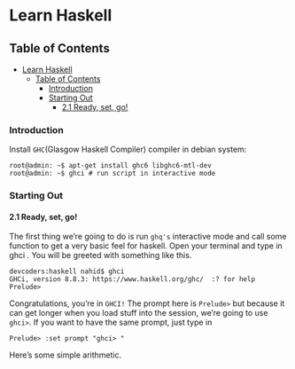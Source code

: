 # Learn Haskell

## Table of Contents

- [Learn Haskell](#learn-haskell)
  - [Table of Contents](#table-of-contents)
    - [Introduction](#introduction)
    - [Starting Out](#starting-out)
      - [2.1 Ready, set, go!](#21-ready-set-go)

### Introduction

Install `GHC`(Glasgow Haskell Compiler) compiler in debian system:

```console
root@admin: ~$ apt-get install ghc6 libghc6-mtl-dev
root@admin: ~$ ghci # run script in interactive mode
```

### Starting Out

#### 2.1 Ready, set, go!

The first thing we’re going to do is run `ghq's` interactive mode and call some function to get a very basic feel for haskell. Open your terminal and type in ghci . You will be
greeted with something like this.

```console
devcoders:haskell nahid$ ghci
GHCi, version 8.8.3: https://www.haskell.org/ghc/  :? for help
Prelude>
```

Congratulations, you’re in `GHCI!` The prompt here is `Prelude>` but because
it can get longer when you load stuff into the session, we’re going to use `ghci>`.
If you want to have the same prompt, just type in

```console
Prelude> :set prompt "ghci> "
```

Here’s some simple arithmetic.
